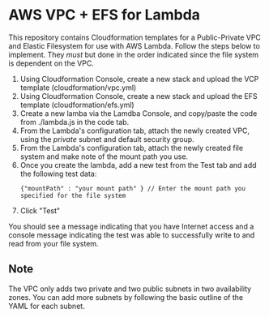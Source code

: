 # AWS VPC + EFS for Lambda

This repository contains Cloudformation templates for a Public-Private VPC and Elastic Filesystem for use with AWS Lambda. Follow the steps below to implement. They _must_ but done in the order indicated since the file system is dependent on the VPC.

1. Using Cloudformation Console, create a new stack and upload the VCP template (cloudformation/vpc.yml)
2. Using Cloudformation Console, create a new stack and upload the EFS template (cloudformation/efs.yml)
3. Create a new lamba via the Lamdba Console, and copy/paste the code from ./lambda.js in the code tab.
4. From the Lambda's configuration tab, attach the newly created VPC, using the _private_ subnet and default security group.
5. From the Lambda's configuration tab, attach the newly created file system and make note of the mount path you use.
6. Once you create the lambda, add a new test from the Test tab and add the following test data:
   ```
   {"mountPath" : "your mount path" } // Enter the mount path you specified for the file system
   ```
7. Click "Test"

You should see a message indicating that you have Internet access and a console message indicating the test was able to successfully write to and read from your file system.

## Note

The VPC only adds two private and two public subnets in two availability zones. You can add more subnets by following the basic outline of the YAML for each subnet.